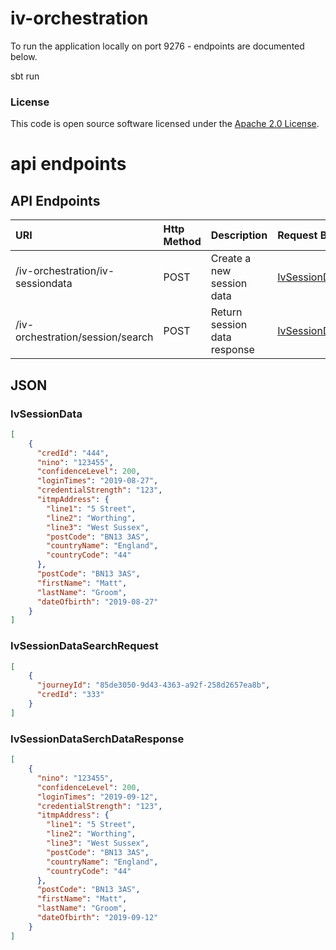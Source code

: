 
# iv-orchestration

To run the application locally on port 9276 - endpoints are documented below.

sbt run

### License

This code is open source software licensed under the [Apache 2.0 License]("http://www.apache.org/licenses/LICENSE-2.0.html").

# api endpoints

## API Endpoints
| URI                              | Http Method |Description                  |Request Body                                                           | Response Body                                                             | Statuses       |
|:---------------------------------|:------------|:----------------------------|:----------------------------------------------------------------------|---------------------------------------------------------------------------|----------------|
|/iv-orchestration/iv-sessiondata  |POST         |Create a new session data    |[IvSessionData](#user-content-ivsessiondata)                           |                                                                           |201,401,500     |
|/iv-orchestration/session/search  |POST         |Return session data response |[IvSessionDataSearchRequest](#user-content-ivsessiondatasearchrequest) |[IvSessionDataSerchDataResponse](#user-content-ivsessiondatasearchresponse)|201,401,500     |

## JSON

### IvSessionData

```json
[
    {
      "credId": "444",
      "nino": "123455",
      "confidenceLevel": 200,
      "loginTimes": "2019-08-27",
      "credentialStrength": "123",
      "itmpAddress": {
        "line1": "5 Street",
        "line2": "Worthing",
        "line3": "West Sussex",
        "postCode": "BN13 3AS",
        "countryName": "England",
        "countryCode": "44"
      },
      "postCode": "BN13 3AS",
      "firstName": "Matt",
      "lastName": "Groom",
      "dateOfbirth": "2019-08-27"
    }
]
```

### IvSessionDataSearchRequest

```json
[
    {
      "journeyId": "85de3050-9d43-4363-a92f-258d2657ea8b",
      "credId": "333"
    }
]
```

### IvSessionDataSerchDataResponse

```json
[
    {
      "nino": "123455",
      "confidenceLevel": 200,
      "loginTimes": "2019-09-12",
      "credentialStrength": "123",
      "itmpAddress": {
        "line1": "5 Street",
        "line2": "Worthing",
        "line3": "West Sussex",
        "postCode": "BN13 3AS",
        "countryName": "England",
        "countryCode": "44"
      },
      "postCode": "BN13 3AS",
      "firstName": "Matt",
      "lastName": "Groom",
      "dateOfbirth": "2019-09-12"
    }
]
```